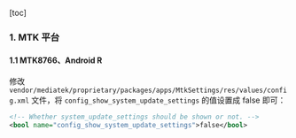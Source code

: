 [toc]

### 1. MTK 平台

#### 1.1 MTK8766、Android R

修改 `vendor/mediatek/proprietary/packages/apps/MtkSettings/res/values/config.xml` 文件，将 `config_show_system_update_settings` 的值设置成 false 即可：

```xml
<!-- Whether system_update_settings should be shown or not. -->
<bool name="config_show_system_update_settings">false</bool>
```



